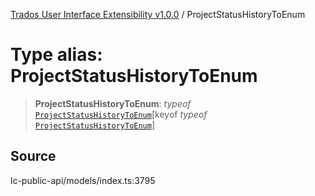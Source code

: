 [Trados User Interface Extensibility v1.0.0](../wiki/globals) / ProjectStatusHistoryToEnum

# Type alias: ProjectStatusHistoryToEnum

> **ProjectStatusHistoryToEnum**: *typeof* [`ProjectStatusHistoryToEnum`](../wiki/Variable.ProjectStatusHistoryToEnum)\[keyof *typeof* [`ProjectStatusHistoryToEnum`](../wiki/Variable.ProjectStatusHistoryToEnum)\]

## Source

lc-public-api/models/index.ts:3795

